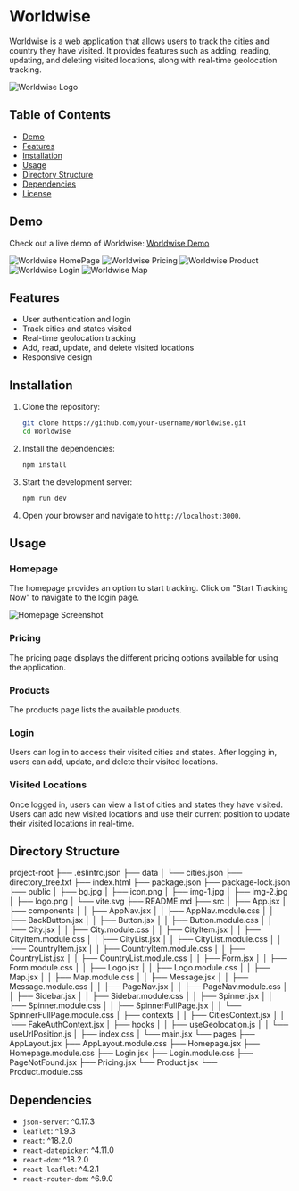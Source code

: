 # Worldwise

Worldwise is a web application that allows users to track the cities and country they have visited. It provides features such as adding, reading, updating, and deleting visited locations, along with real-time geolocation tracking.

![Worldwise Logo](public/logo.png)

## Table of Contents

- [Demo](#demo)
- [Features](#features)
- [Installation](#installation)
- [Usage](#usage)
- [Directory Structure](#directory-structure)
- [Dependencies](#dependencies)
- [License](#license)

## Demo

Check out a live demo of Worldwise: [Worldwise Demo](https://your-demo-url.com)

![Worldwise HomePage](https://raw.githubusercontent.com/bharani-developer/Worldwise/main/public/worldwise1.png)
![Worldwise Pricing](https://raw.githubusercontent.com/bharani-developer/Worldwise/main/public/worldwise2.png)
![Worldwise Product](https://raw.githubusercontent.com/bharani-developer/Worldwise/main/public/worldwise3.png)
![Worldwise Login](https://raw.githubusercontent.com/bharani-developer/Worldwise/main/public/worldwise4.png)
![Worldwise Map](https://raw.githubusercontent.com/bharani-developer/Worldwise/main/public/worldwise5.png)
## Features

- User authentication and login
- Track cities and states visited
- Real-time geolocation tracking
- Add, read, update, and delete visited locations
- Responsive design

## Installation

1. Clone the repository:
    ```bash
    git clone https://github.com/your-username/Worldwise.git
    cd Worldwise
    ```

2. Install the dependencies:
    ```bash
    npm install
    ```

3. Start the development server:
    ```bash
    npm run dev
    ```

4. Open your browser and navigate to `http://localhost:3000`.

## Usage

### Homepage

The homepage provides an option to start tracking. Click on "Start Tracking Now" to navigate to the login page.

![Homepage Screenshot](public/img-2.jpg)

### Pricing

The pricing page displays the different pricing options available for using the application.

### Products

The products page lists the available products.

### Login

Users can log in to access their visited cities and states. After logging in, users can add, update, and delete their visited locations.

### Visited Locations

Once logged in, users can view a list of cities and states they have visited. Users can add new visited locations and use their current position to update their visited locations in real-time.

## Directory Structure

project-root
├── .eslintrc.json
├── data
│   └── cities.json
├── directory_tree.txt
├── index.html
├── package.json
├── package-lock.json
├── public
│   ├── bg.jpg
│   ├── icon.png
│   ├── img-1.jpg
│   ├── img-2.jpg
│   ├── logo.png
│   └── vite.svg
├── README.md
├── src
│   ├── App.jsx
│   ├── components
│   │   ├── AppNav.jsx
│   │   ├── AppNav.module.css
│   │   ├── BackButton.jsx
│   │   ├── Button.jsx
│   │   ├── Button.module.css
│   │   ├── City.jsx
│   │   ├── City.module.css
│   │   ├── CityItem.jsx
│   │   ├── CityItem.module.css
│   │   ├── CityList.jsx
│   │   ├── CityList.module.css
│   │   ├── CountryItem.jsx
│   │   ├── CountryItem.module.css
│   │   ├── CountryList.jsx
│   │   ├── CountryList.module.css
│   │   ├── Form.jsx
│   │   ├── Form.module.css
│   │   ├── Logo.jsx
│   │   ├── Logo.module.css
│   │   ├── Map.jsx
│   │   ├── Map.module.css
│   │   ├── Message.jsx
│   │   ├── Message.module.css
│   │   ├── PageNav.jsx
│   │   ├── PageNav.module.css
│   │   ├── Sidebar.jsx
│   │   ├── Sidebar.module.css
│   │   ├── Spinner.jsx
│   │   ├── Spinner.module.css
│   │   ├── SpinnerFullPage.jsx
│   │   └── SpinnerFullPage.module.css
│   ├── contexts
│   │   ├── CitiesContext.jsx
│   │   └── FakeAuthContext.jsx
│   ├── hooks
│   │   ├── useGeolocation.js
│   │   └── useUrlPosition.js
│   ├── index.css
│   └── main.jsx
└── pages
    ├── AppLayout.jsx
    ├── AppLayout.module.css
    ├── Homepage.jsx
    ├── Homepage.module.css
    ├── Login.jsx
    ├── Login.module.css
    ├── PageNotFound.jsx
    ├── Pricing.jsx
    └── Product.jsx
        └── Product.module.css

## Dependencies

- `json-server`: ^0.17.3
- `leaflet`: ^1.9.3
- `react`: ^18.2.0
- `react-datepicker`: ^4.11.0
- `react-dom`: ^18.2.0
- `react-leaflet`: ^4.2.1
- `react-router-dom`: ^6.9.0
